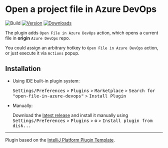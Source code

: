 # Open a project file in Azure DevOps

![Build](https://github.com/Hixon10/open-file-in-azure-devops/workflows/Build/badge.svg)
[![Version](https://img.shields.io/jetbrains/plugin/v/com.github.hixon10.openfileinazuredevops.svg)](https://plugins.jetbrains.com/plugin/20548-open-a-project-file-in-azure-devops)
[![Downloads](https://img.shields.io/jetbrains/plugin/d/com.github.hixon10.openfileinazuredevops.svg)](https://plugins.jetbrains.com/plugin/20548-open-a-project-file-in-azure-devops)

<!-- Plugin description -->
The plugin adds `Open File in Azure DevOps` action, which opens a current file in **origin** `Azure DevOps` repo. 

You could assign an arbitrary hotkey to `Open File in Azure DevOps` action, or just execute it via `Actions` popup.
<!-- Plugin description end -->

## Installation

- Using IDE built-in plugin system:
  
  <kbd>Settings/Preferences</kbd> > <kbd>Plugins</kbd> > <kbd>Marketplace</kbd> > <kbd>Search for "open-file-in-azure-devops"</kbd> >
  <kbd>Install Plugin</kbd>
  
- Manually:

  Download the [latest release](https://plugins.jetbrains.com/plugin/20548-open-a-project-file-in-azure-devops/versions) and install it manually using
  <kbd>Settings/Preferences</kbd> > <kbd>Plugins</kbd> > <kbd>⚙️</kbd> > <kbd>Install plugin from disk...</kbd>


---
Plugin based on the [IntelliJ Platform Plugin Template][template].

[template]: https://github.com/JetBrains/intellij-platform-plugin-template
